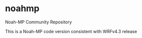 # noahmp
Noah-MP Community Repository

This is a Noah-MP code version consistent with WRFv4.3 release
